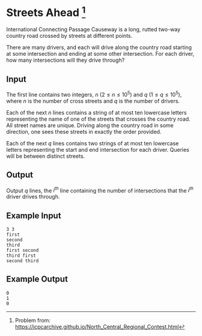 # Streets Ahead [^streets-ahead]

International Connecting Passage Causeway is a long, rutted two-way country road crossed by streets at different points.

There are many drivers, and each will drive along the country road starting at some intersection and ending at some other intersection. 
For each driver, how many intersections will they drive through?

## Input

The first line contains two integers, $n$ $(2 ≤ n ≤ 10^5)$ and $q$ $(1 ≤ q ≤ 10^5)$, 
where $n$ is the number of cross streets and $q$ is the number of drivers. 

Each of the next $n$ lines contains a string of at most ten lowercase letters 
representing the name of one of the streets that crosses the country road. All street names are unique. 
Driving along the country road in some direction, one sees these streets in exactly the order provided. 

Each of the next $q$ lines contains two strings of at most ten lowercase letters representing the start
and end intersection for each driver. Queries will be between distinct streets.

## Output

Output $q$ lines, the $i^{th}$ line containing the number of intersections that the $i^{th}$ driver drives through.

## Example Input

    3 3
    first
    second
    third
    first second
    third first
    second third

## Example Output
    0
    1
    0

[^streets-ahead]: Problem from:
    https://icpcarchive.github.io/North_Central_Regional_Contest.html


